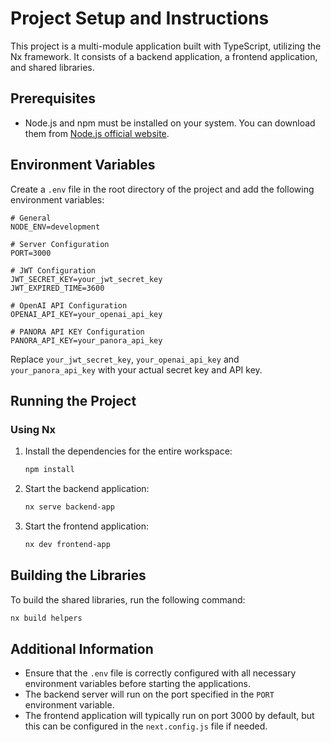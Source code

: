 
# Project Setup and Instructions

This project is a multi-module application built with TypeScript, utilizing the Nx framework. It consists of a backend application, a frontend application, and shared libraries.

## Prerequisites

- Node.js and npm must be installed on your system. You can download them from [Node.js official website](https://nodejs.org/en/download/).

## Environment Variables

Create a `.env` file in the root directory of the project and add the following environment variables:

```plaintext
# General
NODE_ENV=development

# Server Configuration
PORT=3000

# JWT Configuration
JWT_SECRET_KEY=your_jwt_secret_key
JWT_EXPIRED_TIME=3600

# OpenAI API Configuration
OPENAI_API_KEY=your_openai_api_key

# PANORA API KEY Configuration
PANORA_API_KEY=your_panora_api_key
```

Replace `your_jwt_secret_key`, `your_openai_api_key` and `your_panora_api_key` with your actual secret key and API key.

## Running the Project

### Using Nx

1. Install the dependencies for the entire workspace:

   ```bash
   npm install
   ```

2. Start the backend application:

   ```bash
   nx serve backend-app
   ```

3. Start the frontend application:

   ```bash
   nx dev frontend-app
   ```

## Building the Libraries

To build the shared libraries, run the following command:

```bash
nx build helpers
```

## Additional Information

- Ensure that the `.env` file is correctly configured with all necessary environment variables before starting the applications.
- The backend server will run on the port specified in the `PORT` environment variable.
- The frontend application will typically run on port 3000 by default, but this can be configured in the `next.config.js` file if needed.

